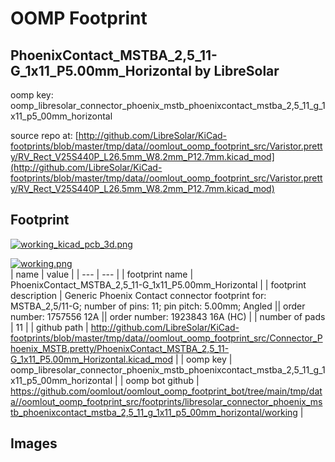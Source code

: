 # OOMP Footprint  
## PhoenixContact_MSTBA_2,5_11-G_1x11_P5.00mm_Horizontal  by LibreSolar  
  
oomp key: oomp_libresolar_connector_phoenix_mstb_phoenixcontact_mstba_2,5_11_g_1x11_p5_00mm_horizontal  
  
source repo at: [http://github.com/LibreSolar/KiCad-footprints/blob/master/tmp/data//oomlout_oomp_footprint_src/Varistor.pretty/RV_Rect_V25S440P_L26.5mm_W8.2mm_P12.7mm.kicad_mod](http://github.com/LibreSolar/KiCad-footprints/blob/master/tmp/data//oomlout_oomp_footprint_src/Varistor.pretty/RV_Rect_V25S440P_L26.5mm_W8.2mm_P12.7mm.kicad_mod)  
## Footprint  
  
[![working_kicad_pcb_3d.png](working_kicad_pcb_3d_600.png)](working_kicad_pcb_3d.png)  
  
[![working.png](working_600.png)](working.png)  
| name | value | 
| --- | --- | 
| footprint name | PhoenixContact_MSTBA_2,5_11-G_1x11_P5.00mm_Horizontal | 
| footprint description | Generic Phoenix Contact connector footprint for: MSTBA_2,5/11-G; number of pins: 11; pin pitch: 5.00mm; Angled || order number: 1757556 12A || order number: 1923843 16A (HC) | 
| number of pads | 11 | 
| github path | http://github.com/LibreSolar/KiCad-footprints/blob/master/tmp/data//oomlout_oomp_footprint_src/Connector_Phoenix_MSTB.pretty/PhoenixContact_MSTBA_2,5_11-G_1x11_P5.00mm_Horizontal.kicad_mod | 
| oomp key | oomp_libresolar_connector_phoenix_mstb_phoenixcontact_mstba_2,5_11_g_1x11_p5_00mm_horizontal | 
| oomp bot github | https://github.com/oomlout/oomlout_oomp_footprint_bot/tree/main/tmp/data//oomlout_oomp_footprint_src/footprints/libresolar_connector_phoenix_mstb_phoenixcontact_mstba_2,5_11_g_1x11_p5_00mm_horizontal/working | 
## Images  
